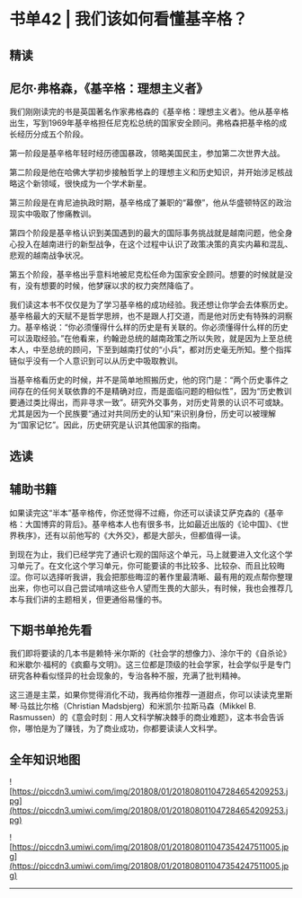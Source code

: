 # 书单42 | 我们该如何看懂基辛格？

## 精读

## 尼尔·弗格森，《基辛格：理想主义者》

我们刚刚读完的书是英国著名作家弗格森的《基辛格：理想主义者》。他从基辛格出生，写到1969年基辛格担任尼克松总统的国家安全顾问。弗格森把基辛格的成长经历分成五个阶段。

第一阶段是基辛格年轻时经历德国暴政，领略美国民主，参加第二次世界大战。

第二阶段是他在哈佛大学初步接触哲学上的理想主义和历史知识，并开始涉足核战略这个新领域，很快成为一个学术新星。

第三阶段是在肯尼迪执政时期，基辛格成了兼职的“幕僚”，他从华盛顿特区的政治现实中吸取了惨痛教训。

第四个阶段是基辛格认识到美国遇到的最大的国际事务挑战就是越南问题，他全身心投入在越南进行的新型战争，在这个过程中认识了政策决策的真实内幕和混乱、悲观的越南战争状况。

第五个阶段，基辛格出乎意料地被尼克松任命为国家安全顾问。想要的时候就是没有，没有想要的时候，他梦寐以求的权力突然降临了。

我们读这本书不仅仅是为了学习基辛格的成功经验。我还想让你学会去体察历史。基辛格最大的天赋不是哲学思辨，也不是跟人打交道，而是他对历史有特殊的洞察力。基辛格说：“你必须懂得什么样的历史是有关联的。你必须懂得什么样的历史可以汲取经验。”在他看来，约翰逊总统的越南政策之所以失败，就是因为上至总统本人，中至总统的顾问，下至到越南打仗的“小兵”，都对历史毫无所知。整个指挥链似乎没有一个人意识到可以从历史中吸取教训。

当基辛格看历史的时候，并不是简单地照搬历史，他的窍门是：“两个历史事件之间存在的任何关联依靠的不是精确对应，而是面临问题的相似性”，因为“历史教训要通过类比得出，而非寻求一致”。研究外交事务，对历史背景的认识不可或缺。尤其是因为一个民族要“通过对共同历史的认知”来识别身份，历史可以被理解为“国家记忆”。因此，历史研究是认识其他国家的指南。

## 选读

## 辅助书籍

如果读完这“半本”基辛格传，你还觉得不过瘾，你还可以读读艾萨克森的《基辛格：大国博弈的背后》。基辛格本人也有很多书，比如最近出版的《论中国》、《世界秩序》，还有以前他写的《大外交》，都是大部头，但都值得一读。

到现在为止，我们已经学完了通识七观的国际这个单元，马上就要进入文化这个学习单元了。在文化这个学习单元，你可能要读的书比较多、比较杂、而且比较晦涩。你可以选择听我讲，我会把那些晦涩的著作里最清晰、最有用的观点帮你整理出来，你也可以自己尝试啃啃这些令人望而生畏的大部头，有时候，我也会推荐几本与我们讲的主题相关，但更通俗易懂的书。

## 下期书单抢先看

我们即将要读的几本书是赖特·米尔斯的《社会学的想像力》、涂尔干的《自杀论》和米歇尔·福柯的《疯癫与文明》。这三位都是顶级的社会学家，社会学似乎是专门研究各种看似怪异的社会现象的，专治各种不服，充满了批判精神。

这三道是主菜，如果你觉得消化不动，我再给你推荐一道甜点，你可以读读克里斯琴·马兹比尔格（Christian Madsbjerg）和米凯尔·拉斯马森（Mikkel B. Rasmussen）的《意会时刻：用人文科学解决棘手的商业难题》，这本书会告诉你，哪怕是为了赚钱，为了商业成功，你都要读读人文科学。

## 全年知识地图

![https://piccdn3.umiwi.com/img/201808/01/201808011047284654209253.jpg](https://piccdn3.umiwi.com/img/201808/01/201808011047284654209253.jpg)

![https://piccdn3.umiwi.com/img/201808/01/201808011047354247511005.jpg](https://piccdn3.umiwi.com/img/201808/01/201808011047354247511005.jpg)

---
